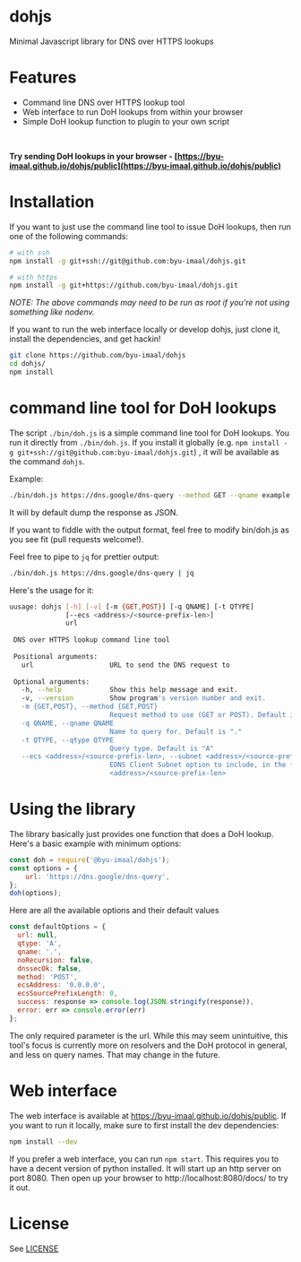 # dohjs

Minimal Javascript library for DNS over HTTPS lookups

# Features

- Command line DNS over HTTPS lookup tool
- Web interface to run DoH lookups from within your browser
- Simple DoH lookup function to plugin to your own script

<br>

**Try sending DoH lookups in your browser - [https://byu-imaal.github.io/dohjs/public](https://byu-imaal.github.io/dohjs/public)**

# Installation

If you want to just use the command line tool to issue DoH lookups, then run one of the following commands:
```bash
# with ssh
npm install -g git+ssh://git@github.com:byu-imaal/dohjs.git

# with https
npm install -g git+https://github.com/byu-imaal/dohjs.git
```
*NOTE: The above commands may need to be run as root if you're not using something like nodenv.*

If you want to run the web interface locally or develop dohjs, just clone it, install the dependencies, and get hackin!
```bash
git clone https://github.com/byu-imaal/dohjs
cd dohjs/
npm install
```

# command line tool for DoH lookups
The script `./bin/doh.js` is a simple command line tool for DoH lookups.
You run it directly from `./bin/doh.js`. If you install it globally (e.g. `npm install -g git+ssh://git@github.com:byu-imaal/dohjs.git`)
, it will be available as the command `dohjs`.

Example:
```bash
./bin/doh.js https://dns.google/dns-query --method GET --qname example.com --qtype AAAA
```
It will by default dump the response as JSON. 

If you want to fiddle with the output format, feel free to modify bin/doh.js as you see fit (pull requests welcome!).

Feel free to pipe to `jq` for prettier output:
```bash
./bin/doh.js https://dns.google/dns-query | jq
```

Here's the usage for it:
```bash
uusage: dohjs [-h] [-v] [-m {GET,POST}] [-q QNAME] [-t QTYPE]
              [--ecs <address>/<source-prefix-len>]
              url
 
 DNS over HTTPS lookup command line tool
 
 Positional arguments:
   url                   URL to send the DNS request to
 
 Optional arguments:
   -h, --help            Show this help message and exit.
   -v, --version         Show program's version number and exit.
   -m {GET,POST}, --method {GET,POST}
                         Request method to use (GET or POST). Default is "POST"
   -q QNAME, --qname QNAME
                         Name to query for. Default is "."
   -t QTYPE, --qtype QTYPE
                         Query type. Default is "A"
   --ecs <address>/<source-prefix-len>, --subnet <address>/<source-prefix-len>
                         EDNS Client Subnet option to include, in the format 
                         <address>/<source-prefix-len>
```

# Using the library
The library basically just provides one function that does a DoH lookup.
Here's a basic example with minimum options:
```javascript
const doh = require('@byu-imaal/dohjs');
const options = {
    url: 'https://dns.google/dns-query',
};
doh(options);
```

Here are all the available options and their default values
```javascript
const defaultOptions = {
  url: null,
  qtype: 'A',
  qname: '.',
  noRecursion: false,
  dnssecOk: false,
  method: 'POST',
  ecsAddress: '0.0.0.0',
  ecsSourcePrefixLength: 0,
  success: response => console.log(JSON.stringify(response)),
  error: err => console.error(err)
};
```

The only required parameter is the url. While this may seem unintuitive, this tool's focus is currently more on 
resolvers and the DoH protocol in general, and less on query names. That may change in the future.

# Web interface
The web interface is available at https://byu-imaal.github.io/dohjs/public.
If you want to run it locally, make sure to first install the dev dependencies:
```bash
npm install --dev
```

If you prefer a web interface, you can run `npm start`.
This requires you to have a decent version of python installed.
It will start up an http server on port 8080.
Then open up your browser to http://localhost:8080/docs/ to try it out.

# License
See [LICENSE](./LICENSE)
